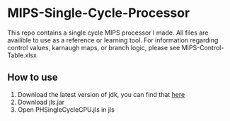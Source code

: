 # MIPS-Single-Cycle-Processor
This repo contains a single cycle MIPS processor I made. All files are availible to use as a reference or learning tool.  For information regarding control values, karnaugh maps, or branch logic, please see MIPS-Control-Table.xlsx

## How to use
1. Download the latest version of jdk, you can find that [here](https://www.oracle.com/java/technologies/downloads/)
2. Download jls.jar
3. Open PHSingleCycleCPU.jls in jls

